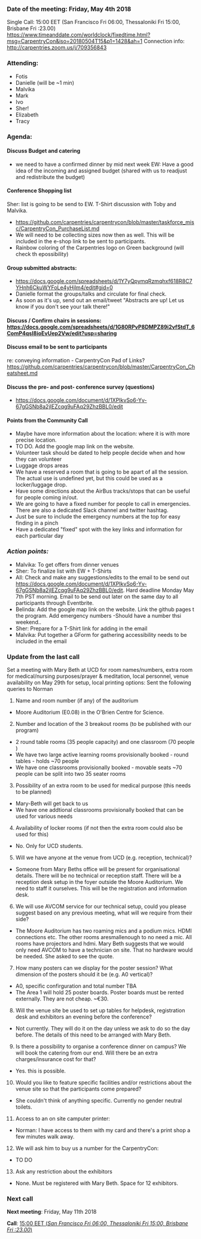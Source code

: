 ### Date of the meeting: Friday, May 4th 2018
Single Call:  15:00 EET (San Francisco Fri 06:00, Thessaloniki Fri 15:00, Brisbane Fri :23.00)
https://www.timeanddate.com/worldclock/fixedtime.html?msg=CarpentryCon&iso=20180504T15&p1=1428&ah=1
Connection info:  http://carpentries.zoom.us/j/709356843

### Attending:

- Fotis
- Danielle (will be ~1 min)
- Malvika
- Mark
- Ivo
- Sher! 
- Elizabeth
- Tracy

### Agenda:
    
#### Discuss Budget and catering
- we need to have a confirmed dinner by mid next week
EW: Have a good idea of the incoming and assigned budget (shared with us to readjust and redistribute the budget)

#### Conference Shopping list
Sher: list is going to be send to EW. T-Shirt discussion with Toby and Malvika. 
- https://github.com/carpentries/carpentrycon/blob/master/taskforce_misc/CarpentryCon_PurchaseList.md
- We will need to be collecting sizes now then as well. This will be included in the e-shop link to be sent to participants.
- Rainbow coloring of the Carpentries logo on Green background (will check th epossibility)

#### Group submitted abstracts: 
- https://docs.google.com/spreadsheets/d/1Y7yQpymqRzmqhxf618R8C7YHnh6CkuWYFoLe4yHjlm4/edit#gid=0
- Danielle format the groups/talks and circulate for final check.
- As soon as it's up, send out an email/tweet "Abstracts are up! Let us know if you don't see your talk there!"

#### Discuss / Confirm chairs in sessions: https://docs.google.com/spreadsheets/d/1G80RPvP8DMPZ89i2vfStdT_6ComP4qsI8ioEvUep2Vw/edit?usp=sharing

#### Discuss email to be sent to participants
re: conveying information - CarpentryCon Pad of Links?
https://github.com/carpentries/carpentrycon/blob/master/CarpentryCon_Cheatsheet.md

#### Discuss the pre- and post- conference survey (questions)
- https://docs.google.com/document/d/1XPIkvSo6-Yv-67gGSNb8a2jIEZcqg9uFAq29ZhzBBL0/edit

#### Points from the Community Call

- Maybe have more information about the location: where it is with more precise location.
- TO DO. Add the google map link on the website.
- Volunteer task should be dated to help people decide when and how they can volunteer
- Luggage drops areas
- We have a reserved a room that is going to be apart of all the session. The actual use is undefined yet, but this could be used as a locker/luggage drop.
- Have some directions about the AirBus tracks/stops that can be useful for people coming in/out.
- We are going to have a fixed number for people to call in emergencies. There are also a dedicated Slack channel and twitter hashtag.
- Just be sure to include the emergency numbers at the top for easy finding in a pinch
-  Have a dedicated "fixed" spot with the key links and information for each particular day

### *Action points:*

- Malvika: To get offers from dinner venues
- Sher: To finalize list with EW + T-Shirts
- All: Check and make any suggestions/edits to the email to be send out  https://docs.google.com/document/d/1XPIkvSo6-Yv-67gGSNb8a2jIEZcqg9uFAq29ZhzBBL0/edit. Hard deadline Monday May 7th PST morning. Email to be send out later on the same day to all participants through Eventbrite.
- Belinda: Add the google map link on the website. Link the github pages t the program. Add emergency numbers -Should have a number thsi weekend..
- Sher: Prepare for a T-Shirt link for adding in the email
- Malvika: Put together a GForm for gathering accessibility needs to be included in the email

### Update from the last call

Set a meeting with Mary Beth at UCD for room names/numbers, extra room for medical/nursing purposes/prayer & meditation, local personnel, venue  availability on May 29th for setup, local printing options:
Sent the following queries to Norman
1) Name and room number (if any) of the auditorium
- Moore Auditorium (E0.08) in the O'Brien Centre for Science.
2) Number and location of the 3 breakout rooms (to be published with our program)
- 2 round table rooms (35 people capacity) and one classroom (70 people )
- We have two large active learning rooms provisionally booked - round tables - holds ~70 people
- We have one classrooms provisionally booked - movable seats ~70 people can be split into two 35 seater rooms
3) Possibility of an extra room to be used for medical purpose (this needs to be planned)
- Mary-Beth will get back to us
- We have one addtional classrooms provisionally booked that can be used for various needs
4) Availability of locker rooms (if not then the extra room could also be used for this)
- No. Only for UCD students. 
5) Will we have anyone at the venue from UCD (e.g. reception, technical)?
- Someone from Mary Beths office will be present for organisational details. There will be no technical or reception staff. There will be a reception desk  setup in the foyer outside the Moore Auditorium. We need to  staff it ourselves. This will be the registration and information desk.
6) We will use AVCOM service for our technical setup, could you please suggest based on any previous meeting, what will we require from their side?
- The Moore Auditorium has two roaming mics and a podium mics. HDMI connections etc. The other rooms aresmallenough to no need a mic. All rooms have projectors and hdmi. Mary Beth suggests that we would only need AVCOM to have a technician on site. That no hardware would be needed. She asked to see the quote. 
7) How many posters can we display for the poster session? What dimension of the posters should it be (e.g. A0 vertical)?
- A0, specific confirguration and total number TBA
- The Area 1 will hold 25 poster boards. Poster boards must be rented externally. They are not cheap. ~€30.
8) Will the venue site be used to set up tables for helpdesk, registration desk and exhibitors an evening before the conference?
- Not currently. They will do it on the day unless we ask to do so the day before. The details of this need to be arranged with Mary Beth.
9) Is there a possibility to organise a conference dinner on campus? We will book the catering from our end. Will there be an extra charges/insurance cost for that?
- Yes. this is possible.  
10) Would you like to feature specific facilities and/or restrictions about the venue site so that the participants come prepared?
- She couldn't think of anything specific. Currently no gender neutral toilets.
11) Access to an on site camputer printer:
-  Norman: I have access to them with my card and there's a print shop a few minutes walk away.
12) We will ask him to buy us a number for the CarpentryCon:
- TO DO
13) Ask any restriction about the exhibitors
- None. Must be registered with Mary Beth. Space for 12 exhibitors.


### Next call

**Next meeting**: Friday, May 11th 2018

**Call**:  [15:00 EET (_San Francisco Fri 06:00, Thessaloniki Fri 15:00, Brisbane Fri :23.00_)](https://www.timeanddate.com/worldclock/fixedtime.html?msg=CarpentryCon&iso=20180511T15&p1=1428&ah=1)
